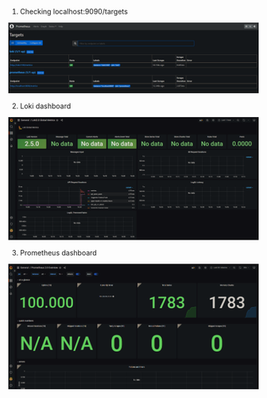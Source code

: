 1. Checking localhost:9090/targets

![Targets](../images/prometheus_targets.png)

2. Loki dashboard

![Loki Dashboard](../images/dashboard_loki.png)

3. Prometheus dashboard

![Prometheus Dashboard](../images/dashboard_prometheus.png)